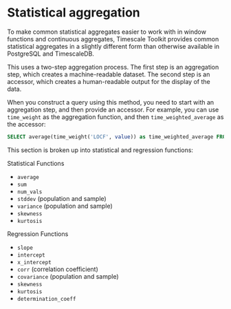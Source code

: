# Statistical aggregation
To make common statistical aggregates easier to work with in window functions
and continuous aggregates, Timescale Toolkit provides common statistical
aggregates in a slightly different form than otherwise available in PostgreSQL
and TimescaleDB.

This uses a two-step aggregation process. The first step is an aggregation step,
which creates a machine-readable dataset. The second step is an accessor, which
creates a human-readable output for the display of the data.

When you construct a query using this method, you need to start with an
aggregation step, and then provide an accessor. For example, you can use
`time_weight` as the aggregation function, and then `time_weighted_average` as
the accessor:
```sql
SELECT average(time_weight('LOCF', value)) as time_weighted_average FROM <example>;
```

This section is broken up into statistical and regression functions:

Statistical Functions
*   `average`
*   `sum`
*   `num_vals`
*   `stddev` (population and sample)
*   `variance` (population and sample)
*   `skewness`
*   `kurtosis`

Regression Functions
*   `slope`
*   `intercept`
*   `x_intercept`
*   `corr` (correlation coefficient)
*   `covariance` (population and sample)
*   `skewness`
*   `kurtosis`
*   `determination_coeff`
